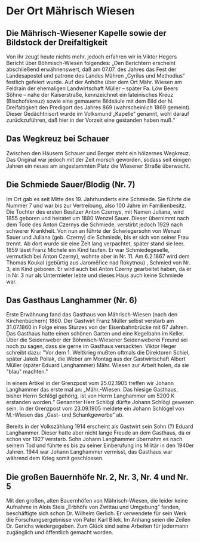 # Der Ort Mährisch Wiesen

## Die Mährisch-Wiesener Kapelle sowie der Bildstock der Dreifaltigkeit

Von ihr zeugt heute nichts mehr, jedoch erfahren wir in Viktor Hegers Bericht über Böhmisch-Wiesen folgendes: „Den Berichtern erscheint abschließend erwähnenswert, daß am 07.07. des Jahres das Fest der Landesapostel und patrone des Landes Mähren „Cyrilus und Methodius“ festlich gefeiert wurde. Auf der Anhöhe über dem Ort Mähr. Wiesen am Feldrain der ehemaligen Landwirtschaft Müller – später Fa. Löw Beers Söhne – nahe der Kaiserstraße, kennzeichnet ein lateinisches Kreuz (Bischofskreuz) sowie eine gemauerte Bildsäule mit dem Bild der hl. Dreifaltigkeit den Predigort des Jahres 869 (wahrscheinlich 1869 gemeint). Dieser Gedächtnisort wurde im Volksmund „Kapelle“ genannt, wohl darauf zurückzuführen, daß hier in der Vorzeit eine gestanden haben muß.“


## Das Wegkreuz bei Schauer

Zwischen den Häusern Schauer und Berger steht ein hölzernes Wegkreuz. Das Original war jedoch mit der Zeit morsch geworden, sodass seit einigen Jahren ein neues am angestammten Platz die Wiesener Straße überwacht.


## Die Schmiede Sauer/Blodig (Nr. 7)

Im Ort gab es seit Mitte des 19. Jahrhunderts eine Schmiede. Sie führte die Nummer 7 und war bis zur Vertreibung, also 100 Jahre im Familienbesitz. Die Tochter des ersten Besitzer Anton Czernys, mit Namen Juliana, wird 1855 geboren und heiratet um 1880 Wenzel Sauer. Dieser übernimmt nach dem Tode des Anton Czernys die Schmiede, verstirbt jedoch 1929 nach schwerer Krankheit. Von nun an führte der Schwiegersohn von Wenzel Sauer und Juliana (geb. Czerny) die Schmiede, bis er sich von seiner Frau trennt. Ab dort wurde sie eine Zeit lang verpachtet, später stand sie leer.
1859 lässt Franz Michele ein Kind taufen. Er war Schmiedegeselle, vermutlich bei Anton Czerny), wohnte aber in Nr. 11.
Am 6.2.1867 wird dem Thomas Koukal (gebürtig aus Jaroměřice nad Rokytnou) , Schmied von Nr. 3, ein Kind geboren. Er wird auch bei Anton Czerny gearbeitet haben, da er in Nr. 3 nur als Untermieter lebte und dieses Haus auch keine Schmiede war.


## Das Gasthaus Langhammer (Nr. 6)

Erste Erwähnung fand das Gasthaus von Mährisch-Wiesen (nach den Kirchenbüchern) 1860.
Der Gastwirt Franz Müller selbst verstarb am 31.07.1860 in Folge eines Sturzes von der Eisenbahnbrücke mit 67 Jahren.
Das Gasthaus hatte einen schönen Garten und eine Kegelbahn im Keller.
Über die Seidenweber der Böhmisch-Wiesener Seidenweberei Freund sei noch zu sagen, dass sie gerne im Gasthaus versackten. Viktor Heger schreibt dazu: "Vor dem 1. Weltkrieg mußten oftmals die Direktoren Schiel, später Jakob Pollak, die Weber am Montag aus der Gastwirtschaft Albert Müller (später Eduard Langhammer) Mähr. Wiesen zur Arbeit holen, da sie "blau" machten."

In einem Artikel in der Grenzpost vom 25.02.1905 treffen wir Johann Langhammer das erste mal an: „Mähr.-Wiesen. Das hiesige Gasthaus, bisher Herrn Schlögl gehörig, ist von Herrn Langhammer um 5200 K erstanden worden.“ Genannter Herr Schlögl dürfte Johann Schlögl gewesen sein. In der Grenzpost vom 23.09.1905 meldete ein Johann Schlögel von M.-Wiesen das „Gast- und Schankgewerbe“ ab. 

Bereits in der Volkszählung 1914 erscheint als Gastwirt sein Sohn (?) Eduard Langhammer. Dieser hatte aber nicht lange Freude an dem Gasthaus, da er schon vor 1927 verstarb. Sohn Johann Langhammer übernahm es nach seinem Tod und führte es bis zu seiner Einberufung ins Militär in den 1940er Jahren. 1944 war Johann Langhammer vermisst, das Gasthaus war während dem Krieg somit geschlossen.


## Die großen Bauernhöfe Nr. 2, Nr. 3, Nr. 4 und Nr. 5

Mit den großen, alten Bauernhöfen von Mährisch-Wiesen, die leider keine Aufnahme in Alois Steis „Erbhöfe von Zwittau und Umgebung“ fanden, beschäftigte sich schon Dr. Wilhelm Gerlich. Er verwendete für sein Werk die Forschungsergebnisse von Pater Karl Bilek. Im Anhang seien die Zeilen Dr. Gerichs wiedergegeben. Zum Glück sind seine Arbeiten für jedermann zugänglich und öffentlich gemacht worden. 